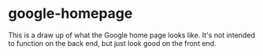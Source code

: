 # google-homepage
This is a draw up of what the Google home page looks like. It's not intended to function on the back end, but just look good on the front end. 
